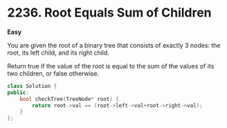 # 2236. Root Equals Sum of Children
**Easy**

You are given the root of a binary tree that consists of exactly 3 nodes: the root, its left child, and its right child.

Return true if the value of the root is equal to the sum of the values of its two children, or false otherwise.

```c++
class Solution {
public:
    bool checkTree(TreeNode* root) {
        return root->val == (root->left->val+root->right->val);
    }
};
```

# 

```c++

```
